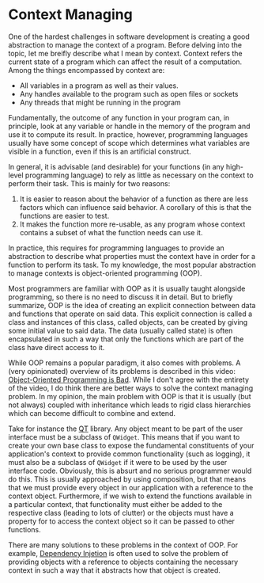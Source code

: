 # Context Managing

One of the hardest challenges in software development is creating a good abstraction to
manage the context of a program. Before delving into the topic, let me breifly describe
what I mean by context. Context refers the current state of a program which can affect
the result of a computation. Among the things encompassed by context are:

 - All variables in a program as well as their values.
 - Any handles available to the program such as open files or sockets
 - Any threads that might be running in the program

 Fundamentally, the outcome of any function in your program can, in principle, look
 at any variable or handle in the memory of the program and use it to compute its result.
 In practice, however, programming languages usually have some concept of scope which
 determines what variables are visible in a function, even if this is an artificial
 construct.

 In general, it is advisable (and desirable) for your functions (in any high-level
 programming language) to rely as little as necessary on the context to perform their
 task. This is mainly for two reasons:

 1. It is easier to reason about the behavior of a function as there are less factors
    which can influence said behavior. A corollary of this is that the functions are
    easier to test.
 2. It makes the function more re-usable, as any program whose context contains
    a subset of what the function needs can use it.

In practice, this requires for programming languages to provide an abstraction
to describe what properties must the context have in order for a function to
perform its task. To my knowledge, the most popular abstraction to manage
contexts is object-oriented programming (OOP).

Most programmers are familiar with OOP as it is usually taught alongside programming,
so there is no need to discuss it in detail. But to briefly summarize, OOP is the idea
of creating an explicit connection between data and functions that operate on said data.
This explicit connection is called a class and instances of this class, called objects,
can be created by giving some initial value to said data. The data (usually called state)
is often encapsulated in such a way that only the functions which are part of the class
have direct access to it.

While OOP remains a popular paradigm, it also comes with problems. A (very opinionated)
overview of its problems is described in this video:
[Object-Oriented Programming is Bad](https://www.youtube.com/watch?v=QM1iUe6IofM).  While
I don't agree with the entirety of the video, I do think there are better ways to solve
the context managing problem. In my opinion, the main problem with OOP is that it is
usually (but not always) coupled with inheritance which leads to rigid class hierarchies
which can become difficult to combine and extend.

Take for instance the [QT](https://www.qt.io/) library. Any object meant to be part of
the user interface must be a subclass of `QWidget`. This means that if you want to create
your own base class to expose the fundamental constituents of your application's context
to provide common functionality (such as logging), it must also be a subclass of `QWidget`
if it were to be used by the user interface code. Obviously, this is absurt and no serious
programmer would do this. This is usually approached by using composition, but that means
that we must provide every object in our application with a reference to the context object.
Furthermore, if we wish to extend the functions available in a particular context, that
functionality must either be added to the respective class (leading to lots of clutter) or
the objects must have a property for to access the context object so it can be passed
to other functions.

There are many solutions to these problems in the context of OOP. For example,
[Dependency Injetion](https://en.wikipedia.org/wiki/Dependency_injection) is often used
to solve the problem of providing objects with a reference to objects containing the
necessary context in such a way that it abstracts how that object is created.


